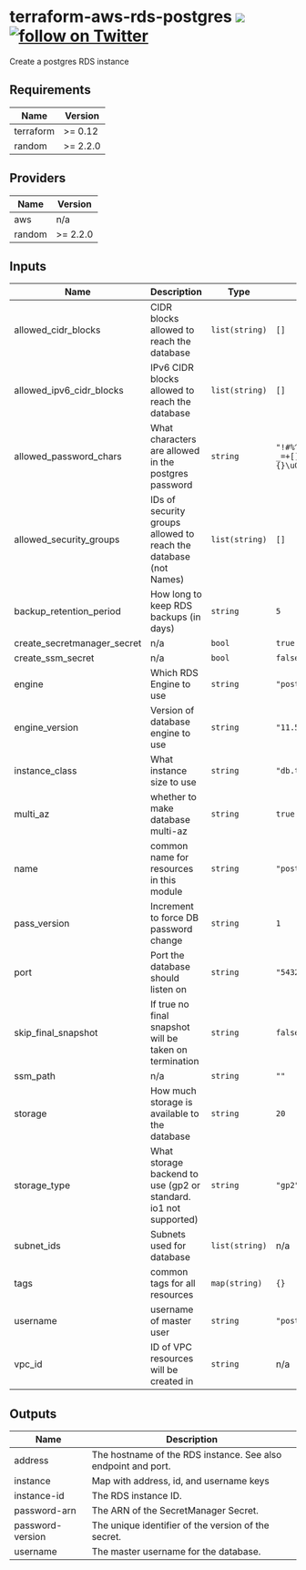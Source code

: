 # terraform-aws-rds-postgres  [![](https://github.com/rhythmictech/terraform-aws-rds-postgres/workflows/pre-commit-check/badge.svg)](https://github.com/rhythmictech/terraform-aws-rds-postgres/actions) <a href="https://twitter.com/intent/follow?screen_name=RhythmicTech"><img src="https://img.shields.io/twitter/follow/RhythmicTech?style=social&logo=RhythmicTech" alt="follow on Twitter"></a>
Create a postgres RDS instance

<!-- BEGINNING OF PRE-COMMIT-TERRAFORM DOCS HOOK -->
## Requirements

| Name | Version |
|------|---------|
| terraform | >= 0.12 |
| random | >= 2.2.0 |

## Providers

| Name | Version |
|------|---------|
| aws | n/a |
| random | >= 2.2.0 |

## Inputs

| Name | Description | Type | Default | Required |
|------|-------------|------|---------|:--------:|
| allowed\_cidr\_blocks | CIDR blocks allowed to reach the database | `list(string)` | `[]` | no |
| allowed\_ipv6\_cidr\_blocks | IPv6 CIDR blocks allowed to reach the database | `list(string)` | `[]` | no |
| allowed\_password\_chars | What characters are allowed in the postgres password | `string` | `"!#%^\u0026*()-_=+[]{}\u003c\u003e?"` | no |
| allowed\_security\_groups | IDs of security groups allowed to reach the database (not Names) | `list(string)` | `[]` | no |
| backup\_retention\_period | How long to keep RDS backups (in days) | `string` | `5` | no |
| create\_secretmanager\_secret | n/a | `bool` | `true` | no |
| create\_ssm\_secret | n/a | `bool` | `false` | no |
| engine | Which RDS Engine to use | `string` | `"postgres"` | no |
| engine\_version | Version of database engine to use | `string` | `"11.5"` | no |
| instance\_class | What instance size to use | `string` | `"db.t3.small"` | no |
| multi\_az | whether to make database multi-az | `string` | `true` | no |
| name | common name for resources in this module | `string` | `"postgres-rds"` | no |
| pass\_version | Increment to force DB password change | `string` | `1` | no |
| port | Port the database should listen on | `string` | `"5432"` | no |
| skip\_final\_snapshot | If true no final snapshot will be taken on termination | `string` | `false` | no |
| ssm\_path | n/a | `string` | `""` | no |
| storage | How much storage is available to the database | `string` | `20` | no |
| storage\_type | What storage backend to use (gp2 or standard. io1 not supported) | `string` | `"gp2"` | no |
| subnet\_ids | Subnets used for database | `list(string)` | n/a | yes |
| tags | common tags for all resources | `map(string)` | `{}` | no |
| username | username of master user | `string` | `"postgres_user"` | no |
| vpc\_id | ID of VPC resources will be created in | `string` | n/a | yes |

## Outputs

| Name | Description |
|------|-------------|
| address | The hostname of the RDS instance. See also endpoint and port. |
| instance | Map with address, id, and username keys |
| instance-id | The RDS instance ID. |
| password-arn | The ARN of the SecretManager Secret. |
| password-version | The unique identifier of the version of the secret. |
| username | The master username for the database. |

<!-- END OF PRE-COMMIT-TERRAFORM DOCS HOOK -->
